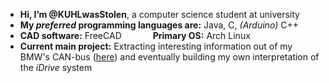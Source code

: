 - **Hi, I’m @KUHLwasStolen**, a computer science student at university
- **My *preferred* programming languages are:** Java, C, *(Arduino)* C++
- **CAD software:** FreeCAD &emsp;&emsp;&emsp; **Primary OS:** Arch Linux
- **Current main project:** Extracting interesting information out of my BMW's CAN-bus ([here](https://github.com/KUHLwasStolen/E92dashModEnder3Display)) and eventually building my own interpretation of the *iDrive* system

